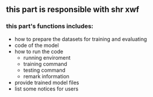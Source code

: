 ## this part is responsible with shr xwf
### this part's functions includes:
* how to prepare the datasets for training and evaluating
* code of the model
* how to run the code
  - running enviroment 
  - training command
  - testing command
  - remark information
* provide trained model files
* list some notices for users
